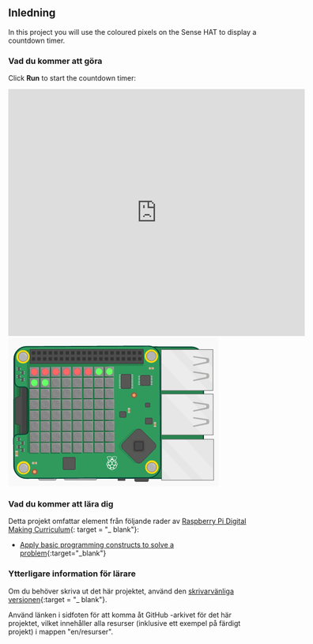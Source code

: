 ## Inledning

In this project you will use the coloured pixels on the Sense HAT to display a countdown timer.

### Vad du kommer att göra

Click **Run** to start the countdown timer:

<div class="trinket">
  <iframe src="https://trinket.io/embed/python/dfdfcc6814?outputOnly=true&start=result" width="600" height="500" frameborder="0" marginwidth="0" marginheight="0" allowfullscreen mark="crwd-mark">
</iframe> <img src="images/timer-final.png" />
</div>

### Vad du kommer att lära dig

Detta projekt omfattar element från följande rader av [Raspberry Pi Digital Making Curriculum](http://rpf.io/curriculum){: target = "_ blank"}:

+ [Apply basic programming constructs to solve a problem](https://www.raspberrypi.org/curriculum/programming/builder){:target="_blank"}

### Ytterligare information för lärare

Om du behöver skriva ut det här projektet, använd den [skrivarvänliga versionen](https://projects.raspberrypi.org/en/projects/countdown-timer/print){:target = "_ blank"}.

Använd länken i sidfoten för att komma åt GitHub -arkivet för det här projektet, vilket innehåller alla resurser (inklusive ett exempel på färdigt projekt) i mappen "en/resurser".